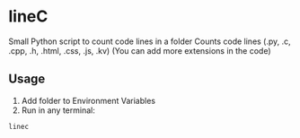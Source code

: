 # lineC
Small Python script to count code lines in a folder
Counts code lines (.py, .c, .cpp, .h, .html, .css, .js, .kv) (You can add more extensions in the code)

## Usage

1. Add folder to Environment Variables
2. Run in any terminal:
```bash
linec
```
